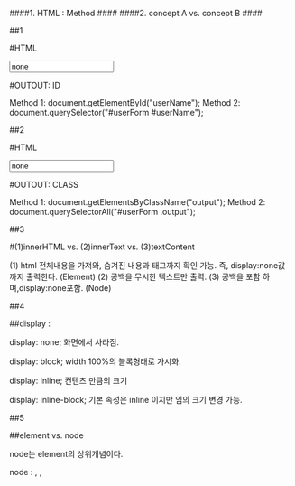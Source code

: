 ####1. HTML : Method ####
####2. concept A vs. concept B ####

##1

#HTML

<form id="userForm">
  <input id="userName" type="text" value="none" />
</form>

#OUTOUT: ID

Method 1: document.getElementById("userName");
Method 2: document.querySelector("#userForm #userName");

##2

#HTML

<form id="userForm">
  <input id="userName" class="output" type="text" value="none" />
</form>

#OUTOUT: CLASS

Method 1: document.getElementsByClassName("output");
Method 2: document.querySelectorAll("#userForm .output");


##3

#(1)innerHTML vs. (2)innerText vs. (3)textContent

(1) html 전체내용을 가져와, 숨겨진 내용과 태그까지 확인 가능. 즉, display:none값 까지 출력한다. (Element)
(2) 공백을 무시한 텍스트만 출력. 
(3) 공백을 포함 하며,display:none포함. (Node)



##4


##display : 

display: none;
화면에서 사라짐.

display: block;
width 100%의 블록형태로 가시화.

display: inline;
컨텐츠 만큼의 크기 

display: inline-block;
기본 속성은 inline 이지만 임의 크기 변경 가능.



##5

##element vs. node

node는 element의 상위개념이다. 

node : <html>, <head>, <title>, <body>, <h2>, <p>
        element : <div>, <p>, <title>



##6

##div vs. span

div는 '태그에 대한 스타일' 설정이 가능하고, 
span은 '문자열 부분영역'에 대한 스타일 설정이 가능하다. 


